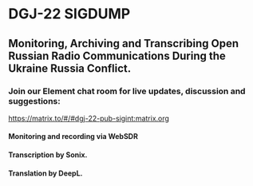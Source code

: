 # DGJ-22 SIGDUMP

## Monitoring, Archiving and Transcribing Open Russian Radio Communications During the Ukraine Russia Conflict.

### Join our Element chat room for live updates, discussion and suggestions:

https://matrix.to/#/#dgj-22-pub-sigint:matrix.org

#### Monitoring and recording via WebSDR
#### Transcription by Sonix.
#### Translation by DeepL.